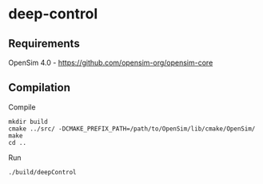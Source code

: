 # deep-control

## Requirements

OpenSim 4.0 - https://github.com/opensim-org/opensim-core

## Compilation

Compile

    mkdir build
    cmake ../src/ -DCMAKE_PREFIX_PATH=/path/to/OpenSim/lib/cmake/OpenSim/
    make
    cd ..

Run

    ./build/deepControl
